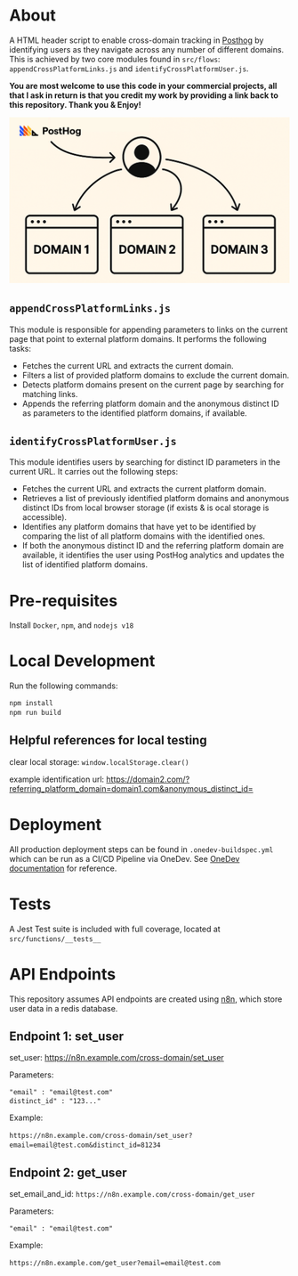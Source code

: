 # About

A HTML header script to enable cross-domain tracking in [Posthog](https://posthog.com/) by identifying users as they navigate across any number of different domains. This is achieved by two core modules found in `src/flows`: `appendCrossPlatformLinks.js` and `identifyCrossPlatformUser.js`.

**You are most welcome to use this code in your commercial projects, all that I ask in return is that you credit my work by providing a link back to this repository. Thank you & Enjoy!**

![posthog crossdomain](posthog-crossdomain.png)

## `appendCrossPlatformLinks.js`

This module is responsible for appending parameters to links on the current page that point to external platform domains. It performs the following tasks:

- Fetches the current URL and extracts the current domain.
- Filters a list of provided platform domains to exclude the current domain.
- Detects platform domains present on the current page by searching for matching links.
- Appends the referring platform domain and the anonymous distinct ID as parameters to the identified platform domains, if available.

## `identifyCrossPlatformUser.js`

This module identifies users by searching for distinct ID parameters in the current URL. It carries out the following steps:

- Fetches the current URL and extracts the current platform domain.
- Retrieves a list of previously identified platform domains and anonymous distinct IDs from local browser storage (if exists & is ocal storage is accessible).
- Identifies any platform domains that have yet to be identified by comparing the list of all platform domains with the identified ones.
- If both the anonymous distinct ID and the referring platform domain are available, it identifies the user using PostHog analytics and updates the list of identified platform domains.


# Pre-requisites

Install `Docker`, `npm`, and `nodejs v18`

# Local Development

Run the following commands:

```bash
npm install
npm run build
```

## Helpful references for local testing

clear local storage: `window.localStorage.clear()`

example identification url: https://domain2.com/?referring_platform_domain=domain1.com&anonymous_distinct_id=<ID>

# Deployment

All production deployment steps can be found in `.onedev-buildspec.yml` which can be run as a CI/CD Pipeline via OneDev. See [OneDev documentation](https://docs.onedev.io/category/cicd) for reference. 

# Tests

A Jest Test suite is included with full coverage, located at `src/functions/__tests__`

# API Endpoints

This repository assumes API endpoints are created using [n8n](https://n8n.io/), which store user data in a redis database.


## Endpoint 1: set_user
set_user: https://n8n.example.com/cross-domain/set_user

Parameters:

    "email" : "email@test.com"
    distinct_id" : "123..."

Example: 

`https://n8n.example.com/cross-domain/set_user?email=email@test.com&distinct_id=81234`


## Endpoint 2: get_user
set_email_and_id: `https://n8n.example.com/cross-domain/get_user`

Parameters:
```
"email" : "email@test.com"
```

Example: 

`https://n8n.example.com/get_user?email=email@test.com`

